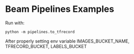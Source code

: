 # Beam Pipelines Examples
Run with:
```shell
python -m pipelines.to_tfrecord
```
After properly setting env variable IMAGES_BUCKET_NAME, TFRECORD_BUCKET, LABELS_BUCKET

